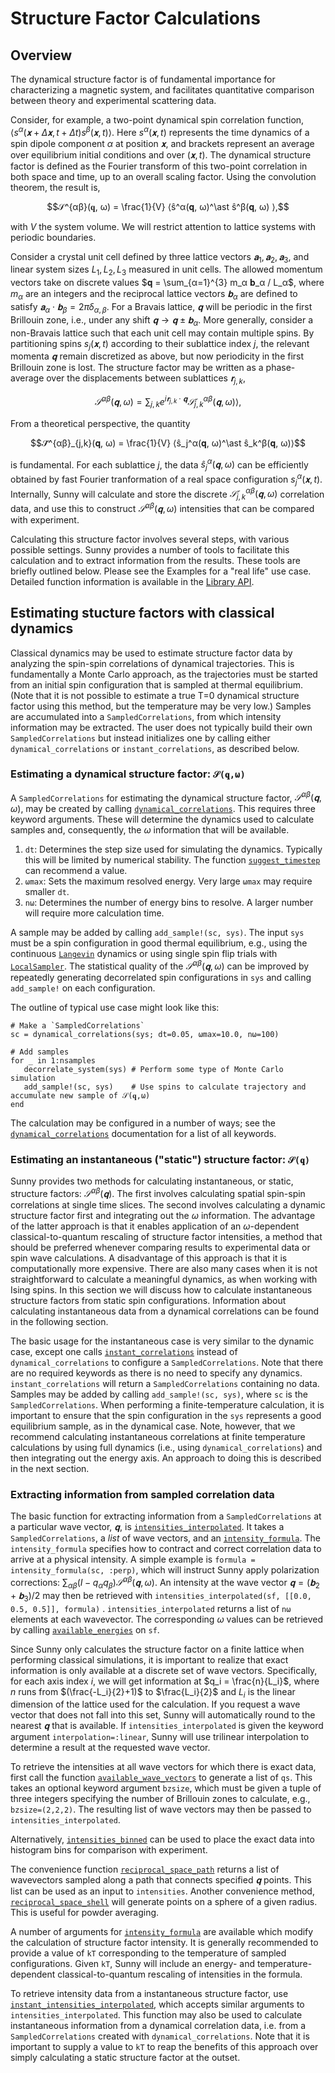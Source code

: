 # Structure Factor Calculations

## Overview
The dynamical structure factor is of fundamental importance for characterizing a
magnetic system, and facilitates quantitative comparison between theory and
experimental scattering data.

Consider, for example, a two-point dynamical spin correlation function,
$⟨s^α(𝐱+Δ𝐱, t+Δt) s^β(𝐱, t)⟩$. Here $s^α(𝐱, t)$ represents the time dynamics
of a spin dipole component $α$ at position $𝐱$, and brackets represent an
average over equilibrium initial conditions and over $(𝐱, t)$. The dynamical
structure factor is defined as the Fourier transform of this two-point
correlation in both space and time, up to an overall scaling factor. Using the
convolution theorem, the result is,

$$𝒮^{αβ}(𝐪, ω) = \frac{1}{V} ⟨ŝ^α(𝐪, ω)^\ast ŝ^β(𝐪, ω) ⟩,$$

with $V$ the system volume. We will restrict attention to lattice systems with
periodic boundaries.

Consider a crystal unit cell defined by three lattice vectors $𝐚_1, 𝐚_2,
𝐚_3$, and linear system sizes $L_1, L_2, L_3$ measured in unit cells. The
allowed momentum vectors take on discrete values $𝐪 = \sum_{α=1}^{3} m_α 𝐛_α /
L_α$, where $m_α$ are an integers and the reciprocal lattice vectors $𝐛_α$ are
defined to satisfy $𝐚_α ⋅ 𝐛_β = 2π δ_{α,β}$. For a Bravais lattice, $𝐪$ will
be periodic in the first Brillouin zone, i.e., under any shift $𝐪 → 𝐪 ± 𝐛_α$.
More generally, consider a non-Bravais lattice such that each unit cell may
contain multiple spins. By partitioning spins $s_j(𝐱,t)$ according to their
sublattice index $j$, the relevant momenta $𝐪$ remain discretized as above, but
now periodicity in the first Brillouin zone is lost. The structure factor may be
written as a phase-average over the displacements between sublattices
$𝐫_{j,k}$,

$$𝒮^{αβ}(𝐪, ω) = ∑_{j,k} e^{i 𝐫_{j,k} ⋅ 𝐪} 𝒮̃^{αβ}_{j,k}(𝐪, ω) ⟩,$$

From a theoretical perspective, the quantity

$$𝒮̃^{αβ}_{j,k}(𝐪, ω) = \frac{1}{V} ⟨ŝ_j^α(𝐪, ω)^\ast ŝ_k^β(𝐪, ω)⟩$$

is fundamental. For each sublattice $j$, the data $ŝ_j^α(𝐪, ω)$ can be
efficiently obtained by fast Fourier tranformation of a real space configuration
$s_j^α(𝐱, t)$. Internally, Sunny will calculate and store the discrete
$𝒮̃^{αβ}_{j,k}(𝐪, ω)$ correlation data, and use this to construct
$𝒮^{αβ}(𝐪,ω)$ intensities that can be compared with experiment.

Calculating this structure factor involves several steps, with various possible
settings. Sunny provides a number of tools to facilitate this calculation and to
extract information from the results. These tools are briefly outlined below.
Please see the Examples for a "real life" use case. Detailed function
information is available in the [Library API](@ref).

## Estimating stucture factors with classical dynamics

Classical dynamics may be used to estimate structure factor data by analyzing
the spin-spin correlations of dynamical trajectories. This is fundamentally a
Monte Carlo approach, as the trajectories must be started from an initial spin
configuration that is sampled at thermal equilibrium. (Note that it is not
possible to estimate a true T=0 dynamical structure factor using this method,
but the temperature may be very low.) Samples are accumulated into a
`SampledCorrelations`, from which intensity information may be extracted. The
user does not typically build their own `SampledCorrelations` but instead
initializes one by calling either `dynamical_correlations` or
`instant_correlations`, as described below.

### Estimating a dynamical structure factor: ``𝒮(𝐪,ω)``

A `SampledCorrelations` for estimating the dynamical structure factor,
$𝒮^{αβ}(𝐪,ω)$, may be created by calling [`dynamical_correlations`](@ref). This
requires three keyword arguments. These will determine the dynamics used to
calculate samples and, consequently, the $ω$ information that will be available. 

1. `dt`: Determines the step size used for simulating the dynamics. Typically
   this will be limited by numerical stability. The function
   [`suggest_timestep`](@ref) can recommend a value.
2. `ωmax`: Sets the maximum resolved energy. Very large `ωmax` may require
   smaller `dt`. 
3. `nω`: Determines the number of energy bins to resolve. A larger number will
   require more calculation time.

A sample may be added by calling `add_sample!(sc, sys)`. The input `sys` must be
a spin configuration in good thermal equilibrium, e.g., using the continuous
[`Langevin`](@ref) dynamics or using single spin flip trials with
[`LocalSampler`](@ref). The statistical quality of the $𝒮^{αβ}(𝐪,ω)$ can be
improved by repeatedly generating decorrelated spin configurations in `sys` and
calling `add_sample!` on each configuration.

The outline of typical use case might look like this:
```
# Make a `SampledCorrelations`
sc = dynamical_correlations(sys; dt=0.05, ωmax=10.0, nω=100) 

# Add samples
for _ in 1:nsamples
   decorrelate_system(sys) # Perform some type of Monte Carlo simulation
   add_sample!(sc, sys)    # Use spins to calculate trajectory and accumulate new sample of 𝒮(𝐪,ω)
end
```
The calculation may be configured in a number of ways; see the
[`dynamical_correlations`](@ref) documentation for a list of all keywords.


### Estimating an instantaneous ("static") structure factor: ``𝒮(𝐪)``

Sunny provides two methods for calculating instantaneous, or static, structure
factors: $𝒮^{αβ}(𝐪)$. The first involves calculating spatial spin-spin
correlations at single time slices. The second involves calculating a dynamic
structure factor first and integrating out the $ω$ information. The advantage of
the latter approach is that it enables application of an $ω$-dependent
classical-to-quantum rescaling of structure factor intensities, a method that
should be preferred whenever comparing results to experimental data or spin wave
calculations. A disadvantage of this approach is that it is computationally more
expensive. There are also many cases when it is not straightforward to calculate
a meaningful dynamics, as when working with Ising spins. In this section we will
discuss how to calculate instantaneous structure factors from static spin
configurations. Information about calculating instantaneous data from a
dynamical correlations can be found in the following section.

The basic usage for the instantaneous case is very similar to the dynamic case,
except one calls [`instant_correlations`](@ref) instead of
`dynamical_correlations` to configure a `SampledCorrelations`. Note that there
are no required keywords as there is no need to specify any dynamics.
`instant_correlations` will return a `SampledCorrelations` containing no data.
Samples may be added by calling `add_sample!(sc, sys)`, where `sc` is the
`SampledCorrelations`. When performing a finite-temperature calculation, it is
important to ensure that the spin configuration in the `sys` represents a good
equilibrium sample, as in the dynamical case. Note, however, that we recommend
calculating instantaneous correlations at finite temperature calculations by
using full dynamics (i.e., using `dynamical_correlations`) and then integrating
out the energy axis. An approach to doing this is described in the next section.

### Extracting information from sampled correlation data 

The basic function for extracting information from a `SampledCorrelations` at a
particular wave vector, $𝐪$, is [`intensities_interpolated`](@ref). It takes a
`SampledCorrelations`, a _list_ of wave vectors, and an
[`intensity_formula`](@ref). The `intensity_formula` specifies how to contract and correct
correlation data to arrive at a physical intensity.
A simple example is `formula = intensity_formula(sc, :perp)`, which will
instruct Sunny apply polarization corrections: $\sum_{αβ}(I-q_α q_β) 𝒮^{αβ}(𝐪,ω)$.
An intensity at the wave vector $𝐪 = (𝐛_2 + 𝐛_3)/2$
may then be retrieved with  `intensities_interpolated(sf, [[0.0, 0.5, 0.5]], formula)` . 
`intensities_interpolated` returns a list of `nω` elements at each wavevector.
The corresponding $ω$ values can be retrieved by calling
[`available_energies`](@ref) on `sf`.

Since Sunny only calculates the structure factor on a finite lattice when
performing classical simulations, it is important to realize that exact
information is only available at a discrete set of wave vectors. Specifically,
for each axis index $i$, we will get information at $q_i = \frac{n}{L_i}$, where
$n$ runs from $(\frac{-L_i}{2}+1)$ to $\frac{L_i}{2}$ and $L_i$ is the linear
dimension of the lattice used for the calculation. If you request a wave vector
that does not fall into this set, Sunny will automatically round to the nearest
$𝐪$ that is available. If `intensities_interpolated` is given the keyword
argument `interpolation=:linear`, Sunny will use trilinear interpolation to
determine a result at the requested wave vector. 

To retrieve the intensities at all wave vectors for which there is exact data,
first call the function [`available_wave_vectors`](@ref) to generate a list of
`qs`. This takes an optional keyword argument `bzsize`, which must be given a
tuple of three integers specifying the number of Brillouin zones to calculate,
e.g., `bzsize=(2,2,2)`. The resulting list of wave vectors may then be passed to
`intensities_interpolated`.

Alternatively, [`intensities_binned`](@ref) can be used to place the exact data
into histogram bins for comparison with experiment.

The convenience function [`reciprocal_space_path`](@ref) returns a list of
wavevectors sampled along a path that connects specified $𝐪$ points. This list
can be used as an input to `intensities`. Another convenience method,
[`reciprocal_space_shell`](@ref) will generate points on a sphere of a given
radius. This is useful for powder averaging. 

A number of arguments for [`intensity_formula`](@ref) are available which
modify the calculation of structure factor intensity. It is generally recommended
to provide a value of `kT` corresponding to the temperature of sampled configurations.
Given `kT`, Sunny will include an energy- and temperature-dependent classical-to-quantum 
rescaling of intensities in the formula.

To retrieve intensity data from a instantaneous structure factor, use
[`instant_intensities_interpolated`](@ref), which accepts similar arguments to
`intensities_interpolated`. This function may also be used to calculate
instantaneous information from a dynamical correlation data, i.e. from a
`SampledCorrelations` created with `dynamical_correlations`. Note that it is
important to supply a value to `kT` to reap the benefits of this approach over
simply calculating a static structure factor at the outset. 